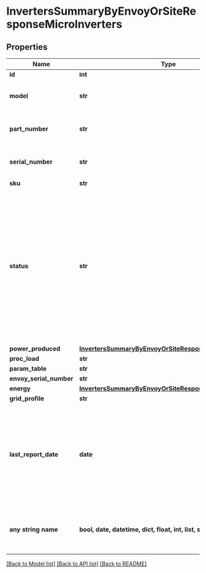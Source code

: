 # InvertersSummaryByEnvoyOrSiteResponseMicroInverters


## Properties
Name | Type | Description | Notes
------------ | ------------- | ------------- | -------------
**id** | **int** |  | 
**model** | **str** | Model number of this Microinverter. | 
**part_number** | **str** | The Enphase part number of this Microinverter. | 
**serial_number** | **str** | The serial number of this Microinverter. | 
**sku** | **str** |  | 
**status** | **str** | The current status of this Microinverter. * &#x60;normal&#x60; - The microinverter is operating normally. * &#x60;power&#x60; - There is a production issue. * &#x60;micro&#x60; - The microinverter is not reporting. * &#x60;retired&#x60; - The microinverter is retired. | 
**power_produced** | [**InvertersSummaryByEnvoyOrSiteResponsePowerProduced**](InvertersSummaryByEnvoyOrSiteResponsePowerProduced.md) |  | 
**proc_load** | **str** |  | 
**param_table** | **str** |  | 
**envoy_serial_number** | **str** |  | 
**energy** | [**InvertersSummaryByEnvoyOrSiteResponseEnergy**](InvertersSummaryByEnvoyOrSiteResponseEnergy.md) |  | 
**grid_profile** | **str** |  | 
**last_report_date** | **date** | The last time this device submitted a report, by default expressed in Unix epoch time. If Enlighten has no record of a report from this Envoy, returns null. | 
**any string name** | **bool, date, datetime, dict, float, int, list, str, none_type** | any string name can be used but the value must be the correct type | [optional]

[[Back to Model list]](../README.md#documentation-for-models) [[Back to API list]](../README.md#documentation-for-api-endpoints) [[Back to README]](../README.md)


